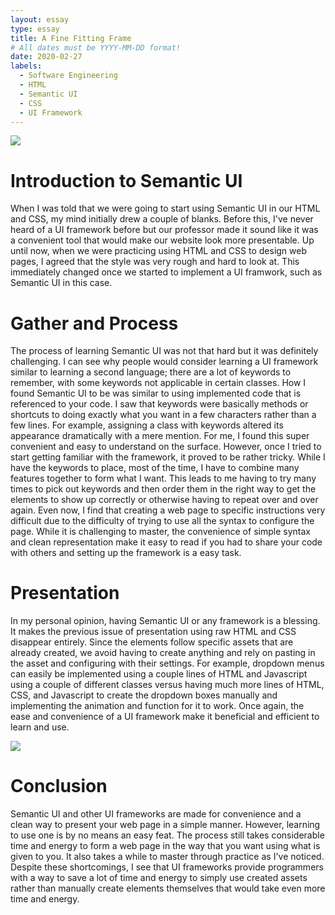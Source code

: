 ```yaml
---
layout: essay
type: essay
title: A Fine Fitting Frame
# All dates must be YYYY-MM-DD format!
date: 2020-02-27
labels:
  - Software Engineering
  - HTML
  - Semantic UI
  - CSS
  - UI Framework
---
```


<img class="ui small left floated rounded image" src="https://external-content.duckduckgo.com/iu/?u=https%3A%2F%2Fdab1nmslvvntp.cloudfront.net%2Fwp-content%2Fuploads%2F2016%2F04%2F1461315888semantic.png&f=1&nofb=1">

# Introduction to Semantic UI
When I was told that we were going to start using Semantic UI in our HTML and CSS, my mind initially drew a couple of blanks. Before this, I've never heard of a UI framework before but our professor made it sound like it was a convenient tool that would make our website look more presentable. Up until now, when we were practicing using HTML and CSS to design web pages, I agreed that the style was very rough and hard to look at. This immediately changed once we started to implement a UI framwork, such as Semantic UI in this case.

# Gather and Process
The process of learning Semantic UI was not that hard but it was definitely challenging. I can see why people would consider learning a UI framework similar to learning a second language; there are a lot of keywords to remember, with some keywords not applicable in certain classes. How I found Semantic UI to be was similar to using implemented code that is referenced to your code. I saw that keywords were basically methods or shortcuts to doing exactly what you want in a few characters rather than a few lines. For example, assigning a class with keywords altered its appearance dramatically with a mere mention. For me, I found this super convenient and easy to understand on the surface. However, once I tried to start getting familiar with the framework, it proved to be rather tricky. While I have the keywords to place, most of the time, I have to combine many features together to form what I want. This leads to me having to try many times to pick out keywords and then order them in the right way to get the elements to show up correctly or otherwise having to repeat over and over again. Even now, I find that creating a web page to specific instructions very difficult due to the difficulty of trying to use all the syntax to configure the page. While it is challenging to master, the convenience of simple syntax and clean representation make it easy to read if you had to share your code with others and setting up the framework is a easy task.

# Presentation
In my personal opinion, having Semantic UI or any framework is a blessing. It makes the previous issue of presentation using raw HTML and CSS disappear entirely. Since the elements follow specific assets that are already created, we avoid having to create anything and rely on pasting in the asset and configuring with their settings. For example, dropdown menus can easily be implemented using a couple lines of HTML and Javascript using a couple of different classes versus having much more lines of HTML, CSS, and Javascript to create the dropdown boxes manually and implementing the animation and function for it to work. Once again, the ease and convenience of a UI framework make it beneficial and efficient to learn and use.

<img class="ui medium right rounded floated image" src="https://cdn.freebiesbug.com/wp-content/uploads/2014/12/semantic-ui-components.jpg">

# Conclusion
Semantic UI and other UI frameworks are made for convenience and a clean way to present your web page in a simple manner. However, learning to use one is by no means an easy feat. The process still takes considerable time and energy to form a web page in the way that you want using what is given to you. It also takes a while to master through practice as I've noticed. Despite these shortcomings, I see that UI frameworks provide programmers with a way to save a lot of time and energy to simply use created assets rather than manually create elements themselves that would take even more time and energy.
